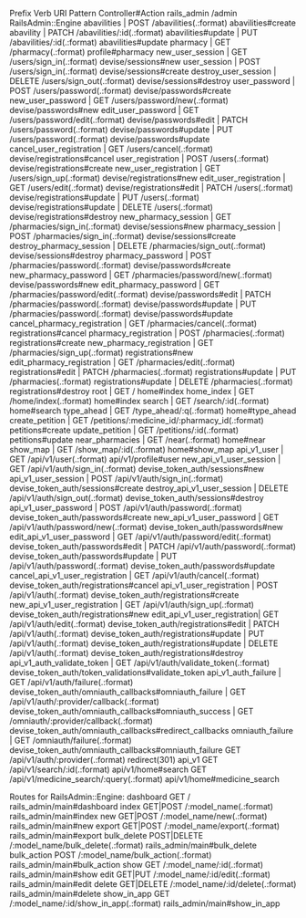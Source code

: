 Prefix Verb   URI Pattern                                    Controller#Action
rails_admin                       /admin                                         RailsAdmin::Engine
abavilities                  | POST   /abavilities(.:format)                         abavilities#create
abavility                    | PATCH  /abavilities/:id(.:format)                     abavilities#update
                             | PUT    /abavilities/:id(.:format)                     abavilities#update
pharmacy                     | GET    /pharmacy(.:format)                            profile#pharmacy
new_user_session             | GET    /users/sign_in(.:format)                       devise/sessions#new
user_session                 | POST   /users/sign_in(.:format)                       devise/sessions#create
destroy_user_session         | DELETE /users/sign_out(.:format)                      devise/sessions#destroy
user_password                | POST   /users/password(.:format)                      devise/passwords#create
new_user_password            | GET    /users/password/new(.:format)                  devise/passwords#new
edit_user_password           | GET    /users/password/edit(.:format)                 devise/passwords#edit
                             | PATCH  /users/password(.:format)                      devise/passwords#update
                             | PUT    /users/password(.:format)                      devise/passwords#update
cancel_user_registration     | GET    /users/cancel(.:format)                        devise/registrations#cancel
user_registration            | POST   /users(.:format)                               devise/registrations#create
new_user_registration        | GET    /users/sign_up(.:format)                       devise/registrations#new
edit_user_registration       | GET    /users/edit(.:format)                          devise/registrations#edit
                             | PATCH  /users(.:format)                               devise/registrations#update
                             | PUT    /users(.:format)                               devise/registrations#update
                             | DELETE /users(.:format)                               devise/registrations#destroy
new_pharmacy_session         | GET    /pharmacies/sign_in(.:format)                  devise/sessions#new
pharmacy_session             | POST   /pharmacies/sign_in(.:format)                  devise/sessions#create
destroy_pharmacy_session     | DELETE /pharmacies/sign_out(.:format)                 devise/sessions#destroy
pharmacy_password            | POST   /pharmacies/password(.:format)                 devise/passwords#create
new_pharmacy_password        | GET    /pharmacies/password/new(.:format)             devise/passwords#new
edit_pharmacy_password       | GET    /pharmacies/password/edit(.:format)            devise/passwords#edit
                             | PATCH  /pharmacies/password(.:format)                 devise/passwords#update
                             | PUT    /pharmacies/password(.:format)                 devise/passwords#update
cancel_pharmacy_registration | GET    /pharmacies/cancel(.:format)                   registrations#cancel
pharmacy_registration        | POST   /pharmacies(.:format)                          registrations#create
new_pharmacy_registration    | GET    /pharmacies/sign_up(.:format)                  registrations#new
edit_pharmacy_registration   | GET    /pharmacies/edit(.:format)                     registrations#edit
                             | PATCH  /pharmacies(.:format)                          registrations#update
                             | PUT    /pharmacies(.:format)                          registrations#update
                             | DELETE /pharmacies(.:format)                          registrations#destroy
  root                       | GET    /                                              home#index
home_index                   | GET    /home/index(.:format)                          home#index
search                       | GET    /search/:id(.:format)                          home#search
type_ahead                   | GET    /type_ahead/:q(.:format)                       home#type_ahead
create_petition              | GET    /petitions/:medicine_id/:pharmacy_id(.:format) petitions#create
update_petition              | GET    /petitions/:id(.:format)                       petitions#update
near_pharmacies              | GET    /near(.:format)                                home#near
show_map                     | GET    /show_map/:id(.:format)                        home#show_map
api_v1_user                  | GET    /api/v1/user(.:format)                         api/v1/profile#user
new_api_v1_user_session      | GET    /api/v1/auth/sign_in(.:format)                 devise_token_auth/sessions#new
api_v1_user_session          | POST   /api/v1/auth/sign_in(.:format)                 devise_token_auth/sessions#create
destroy_api_v1_user_session  | DELETE /api/v1/auth/sign_out(.:format)                devise_token_auth/sessions#destroy
api_v1_user_password         | POST   /api/v1/auth/password(.:format)                devise_token_auth/passwords#create
new_api_v1_user_password     | GET    /api/v1/auth/password/new(.:format)            devise_token_auth/passwords#new
edit_api_v1_user_password    | GET    /api/v1/auth/password/edit(.:format)           devise_token_auth/passwords#edit
                             | PATCH  /api/v1/auth/password(.:format)                devise_token_auth/passwords#update
                             | PUT    /api/v1/auth/password(.:format)                devise_token_auth/passwords#update
cancel_api_v1_user_registration | GET    /api/v1/auth/cancel(.:format)                  devise_token_auth/registrations#cancel
api_v1_user_registration     | POST   /api/v1/auth(.:format)                         devise_token_auth/registrations#create
new_api_v1_user_registration | GET    /api/v1/auth/sign_up(.:format)                 devise_token_auth/registrations#new
edit_api_v1_user_registration| GET    /api/v1/auth/edit(.:format)                    devise_token_auth/registrations#edit
                             | PATCH  /api/v1/auth(.:format)                         devise_token_auth/registrations#update
                             | PUT    /api/v1/auth(.:format)                         devise_token_auth/registrations#update
                             | DELETE /api/v1/auth(.:format)                         devise_token_auth/registrations#destroy
api_v1_auth_validate_token   | GET    /api/v1/auth/validate_token(.:format)          devise_token_auth/token_validations#validate_token
api_v1_auth_failure          | GET    /api/v1/auth/failure(.:format)                 devise_token_auth/omniauth_callbacks#omniauth_failure
                             | GET    /api/v1/auth/:provider/callback(.:format)      devise_token_auth/omniauth_callbacks#omniauth_success
                             | GET    /omniauth/:provider/callback(.:format)         devise_token_auth/omniauth_callbacks#redirect_callbacks
omniauth_failure             | GET    /omniauth/failure(.:format)                    devise_token_auth/omniauth_callbacks#omniauth_failure
       GET    /api/v1/auth/:provider(.:format)               redirect(301)
api_v1 GET    /api/v1/search/:id(.:format)                   api/v1/home#search
       GET    /api/v1/medicine_search/:query(.:format)       api/v1/home#medicine_search

Routes for RailsAdmin::Engine:
dashboard GET         /                                      rails_admin/main#dashboard
index GET|POST    /:model_name(.:format)                 rails_admin/main#index
new GET|POST    /:model_name/new(.:format)             rails_admin/main#new
export GET|POST    /:model_name/export(.:format)          rails_admin/main#export
bulk_delete POST|DELETE /:model_name/bulk_delete(.:format)     rails_admin/main#bulk_delete
bulk_action POST        /:model_name/bulk_action(.:format)     rails_admin/main#bulk_action
show GET         /:model_name/:id(.:format)             rails_admin/main#show
edit GET|PUT     /:model_name/:id/edit(.:format)        rails_admin/main#edit
delete GET|DELETE  /:model_name/:id/delete(.:format)      rails_admin/main#delete
show_in_app GET         /:model_name/:id/show_in_app(.:format) rails_admin/main#show_in_app
